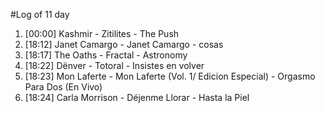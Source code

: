 #Log of 11 day

1. [00:00] Kashmir - Zitilites - The Push
1. [18:12] Janet Camargo - Janet Camargo - cosas
1. [18:17] The Oaths - Fractal - Astronomy
1. [18:22] Dënver - Totoral - Insistes en volver
1. [18:23] Mon Laferte - Mon Laferte (Vol. 1/ Edicion Especial) - Orgasmo Para Dos (En Vivo)
1. [18:24] Carla Morrison - Déjenme Llorar - Hasta la Piel
